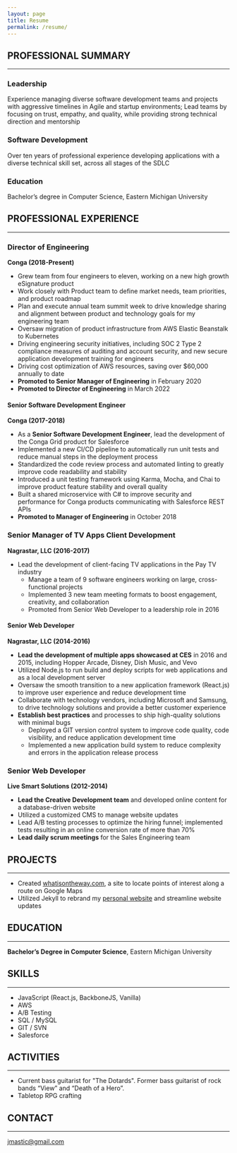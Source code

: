 ```yaml
---
layout: page
title: Resume
permalink: /resume/
---
```


## PROFESSIONAL SUMMARY
-----------------------
### Leadership
Experience managing diverse software development teams and projects with aggressive timelines in Agile and startup environments; Lead teams by focusing on trust, empathy, and quality, while providing strong technical direction and mentorship  
### Software Development
Over ten years of professional experience developing applications with a diverse technical skill set, across all stages of the SDLC  
### Education
Bachelor’s degree in Computer Science, Eastern Michigan University

## PROFESSIONAL EXPERIENCE
-----------------

### Director of Engineering
**Conga (2018-Present)**

* Grew team from four engineers to eleven, working on a new high growth eSignature product
* Work closely with Product team to define market needs, team priorities, and product roadmap
* Plan and execute annual team summit week to drive knowledge sharing and alignment between product and technology goals for my engineering team
* Oversaw migration of product infrastructure from AWS Elastic Beanstalk to Kubernetes
* Driving engineering security initiatives, including SOC 2 Type 2 compliance measures of auditing and account security, and new secure application development training for engineers
* Driving cost optimization of AWS resources, saving over $60,000 annually to date
* **Promoted to Senior Manager of Engineering** in February 2020
* **Promoted to Director of Engineering** in March 2022

#### Senior Software Development Engineer
**Conga (2017-2018)**

* As a **Senior Software Development Engineer**, lead the development of the Conga Grid product for Salesforce
* Implemented a new CI/CD pipeline to automatically run unit tests and reduce manual steps in the deployment process
* Standardized the code review process and automated linting to greatly improve code readability and stability
* Introduced a unit testing framework using Karma, Mocha, and Chai to improve product feature stability and overall quality
* Built a shared microservice with C# to improve security and performance for Conga products communicating with Salesforce REST APIs
* **Promoted to Manager of Engineering** in October 2018

### Senior Manager of TV Apps Client Development  
**Nagrastar, LLC (2016-2017)**

* Lead the development of client-facing TV applications in the Pay TV industry
  * Manage a team of 9 software engineers working on large, cross-functional projects
  * Implemented 3 new team meeting formats to boost engagement, creativity, and collaboration
  * Promoted from Senior Web Developer to a leadership role in 2016

#### Senior Web Developer  
**Nagrastar, LLC (2014-2016)**

* **Lead the development of multiple apps showcased at CES** in 2016 and 2015, including Hopper Arcade, Disney, Dish Music, and Vevo
* Utilized Node.js to run build and deploy scripts for web applications and as a local development server
* Oversaw the smooth transition to a new application framework (React.js) to improve user experience and reduce development time
* Collaborate with technology vendors, including Microsoft and Samsung, to drive technology solutions and provide a better customer experience
* **Establish best practices** and processes to ship high-quality solutions with minimal bugs
  * Deployed a GIT version control system to improve code quality, code visibility, and reduce application development time
  * Implemented a new application build system to reduce complexity and errors in the application release process

### Senior Web Developer  
**Live Smart Solutions (2012-2014)**

*	**Lead the Creative Development team** and developed online content for a database-driven website
* Utilized a customized CMS to manage website updates
* Lead A/B testing processes to optimize the hiring funnel; implemented tests resulting in an online conversion rate of more than 70%
* **Lead daily scrum meetings** for the Sales Engineering team

## PROJECTS
-----------
* Created [whatisontheway.com](http://whatisontheway.com), a site to locate points of interest along a route on Google Maps
* Utilized Jekyll to rebrand my [personal website](https://justinmastic.com) and streamline website updates

## EDUCATION
-----------
**Bachelor’s Degree in Computer Science**, Eastern Michigan University

## SKILLS
--------
* JavaScript (React.js, BackboneJS, Vanilla)
* AWS
* A/B Testing
* SQL / MySQL
* GIT / SVN
* Salesforce

## ACTIVITIES
-------------
* Current bass guitarist for "The Dotards". Former bass guitarist of rock bands “View” and “Death of a Hero”.
* Tabletop RPG crafting

## CONTACT
---------
[jmastic@gmail.com](mailto:jmastic@gmail.com)
